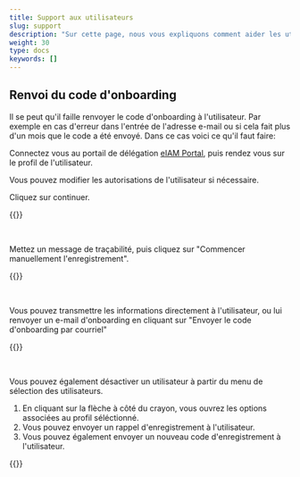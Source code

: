 ```yaml
---
title: Support aux utilisateurs
slug: support
description: "Sur cette page, nous vous expliquons comment aider les utilisateurs en cas de besoin. Cette tâche ne concerne que les responsables des cantons (KT_Superuser)."
weight: 30
type: docs
keywords: []
---
```



## Renvoi du code d'onboarding

Il se peut qu'il faille renvoyer le code d'onboarding à l'utilisateur. Par exemple en cas d'erreur dans l'entrée de l'adresse e-mail ou si cela fait plus d'un mois que le code a été envoyé. Dans ce cas voici ce qu'il faut faire: 

Connectez vous au portail de délégation <a href="https://www.portal.eiam.admin.ch/portal/adminservice/app/home">eIAM Portal</a>, puis rendez vous sur le profil de l'utilisateur. 

<!-- 1eme paire de colonnes -->

<div class="two_column">

<div class="left_col">
<!-- First column content goes here -->
<p>
Vous pouvez modifier les autorisations de l'utilisateur si nécessaire. 
</p>

<p>
Cliquez sur continuer.
</p>
</div>

<div class="right_col">
<!-- Second column content goes here -->
{{<insertImage image="continuer_fr.png" class="edge max-w-90">}}
</div>
</div>

&nbsp;

<!-- 2eme paire de colonnes -->

<div class="two_column">

<div class="left_col">
<!-- First column content goes here -->
<p>
Mettez un message de traçabilité, puis cliquez sur "Commencer manuellement l'enregistrement". 
</p>
</div>

<div class="right_col">
<!-- Second column content goes here -->
{{<insertImage image="enreg_manu_fr.png" class="edge max-w-90">}}
</div>
</div>

&nbsp;

<!-- 3eme paire de colonnes -->

<div class="two_column">

<div class="left_col">
<!-- First column content goes here -->
<p>
Vous pouvez transmettre les informations directement à l'utilisateur, ou lui renvoyer un e-mail d'onboarding en cliquant sur "Envoyer le code d'onboarding par courriel"
</p>
</div>

<div class="right_col">
<!-- Second column content goes here -->
{{<insertImage image="onboarding_fr.png" class="edge max-w-90">}}
</div>
</div>

&nbsp;

<!-- 4eme paire de colonnes -->

<div class="two_column">

<div class="left_col">
<!-- First column content goes here -->
<p>
Vous pouvez également désactiver un utilisateur à partir du menu de sélection des utilisateurs.
</p>

<p>
<ol>
    <li> En cliquant sur la flèche à côté du crayon, vous ouvrez les options associées au profil séléctionné. </li>
    <li> Vous pouvez envoyer un rappel d'enregistrement à l'utilisateur. </li>
    <li> Vous pouvez également envoyer un nouveau code d'enregistrement à l'utilisateur. </li>
</ol>
</p>
</div>

<div class="right_col">
<!-- Second column content goes here -->
{{<insertImage image="global_onboarding_fr.png" class="edge max-w-90">}}
</div>
</div>

&nbsp;